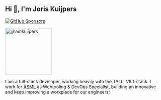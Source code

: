 ## Hi 👋, I'm Joris Kuijpers

<p>
  <a href="https://github.com/sponsors/danharrin">
    <img alt="GitHub Sponsors" src="https://img.shields.io/static/v1?label=Sponsor&message=%E2%9D%A4&style=for-the-badge&logo=github&color=FF69B4">
  </a>
</p>


<a href="https://github.com/jjhamkuijpers"><img align="center" src="https://github-readme-stats.vercel.app/api?username=jjhamkuijpers&show_icons=true&locale=en" align="right" height="150" alt="jjhamkuijpers" /></a>

I am a full-stack developer, working heavily with the TALL, VILT stack. I work for [ASML](https://asml.com) as Webtooling & DevOps Specialist, building an innovative and keep improving a workplace for our engineers!

